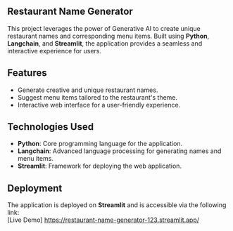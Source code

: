 ## Restaurant Name Generator
This project leverages the power of Generative AI to create unique restaurant names and corresponding menu items. Built using **Python**, **Langchain**, and **Streamlit**, the application provides a seamless and interactive experience for users.

## Features  

- Generate creative and unique restaurant names.  
- Suggest menu items tailored to the restaurant's theme.  
- Interactive web interface for a user-friendly experience.

## Technologies Used  

- **Python**: Core programming language for the application.  
- **Langchain**: Advanced language processing for generating names and menu items.  
- **Streamlit**: Framework for deploying the web application.

## Deployment  

The application is deployed on **Streamlit** and is accessible via the following link:  
[Live Demo] https://restaurant-name-generator-123.streamlit.app/
